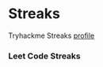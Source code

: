 # Streaks

 Tryhackme Streaks [profile](https://tryhackme.com/p/nmsoulmates)


### Leet Code Streaks

